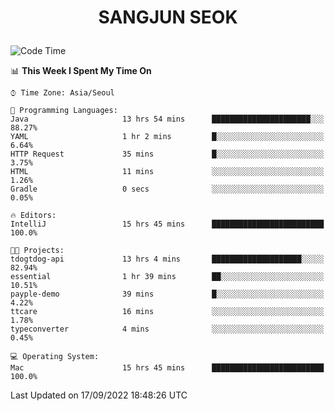 <h1>
 <p align="center">
   SANGJUN SEOK
 </p>
</h1>

<!--START_SECTION:waka-->
![Code Time](http://img.shields.io/badge/Code%20Time-1%2C822%20hrs%2012%20mins-blue)

📊 **This Week I Spent My Time On** 

```text
⌚︎ Time Zone: Asia/Seoul

💬 Programming Languages: 
Java                     13 hrs 54 mins      ██████████████████████░░░   88.27% 
YAML                     1 hr 2 mins         █░░░░░░░░░░░░░░░░░░░░░░░░   6.64% 
HTTP Request             35 mins             █░░░░░░░░░░░░░░░░░░░░░░░░   3.75% 
HTML                     11 mins             ░░░░░░░░░░░░░░░░░░░░░░░░░   1.26% 
Gradle                   0 secs              ░░░░░░░░░░░░░░░░░░░░░░░░░   0.05%

🔥 Editors: 
IntelliJ                 15 hrs 45 mins      █████████████████████████   100.0%

🐱‍💻 Projects: 
tdogtdog-api             13 hrs 4 mins       ████████████████████░░░░░   82.94% 
essential                1 hr 39 mins        ██░░░░░░░░░░░░░░░░░░░░░░░   10.51% 
payple-demo              39 mins             █░░░░░░░░░░░░░░░░░░░░░░░░   4.22% 
ttcare                   16 mins             ░░░░░░░░░░░░░░░░░░░░░░░░░   1.78% 
typeconverter            4 mins              ░░░░░░░░░░░░░░░░░░░░░░░░░   0.45%

💻 Operating System: 
Mac                      15 hrs 45 mins      █████████████████████████   100.0%

```


 Last Updated on 17/09/2022 18:48:26 UTC
<!--END_SECTION:waka-->
